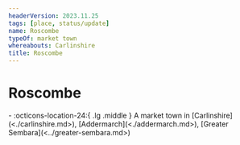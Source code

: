 ```yaml
---
headerVersion: 2023.11.25
tags: [place, status/update]
name: Roscombe
typeOf: market town
whereabouts: Carlinshire
title: Roscombe
---
```

# Roscombe
<div class="grid cards ext-narrow-margin ext-one-column" markdown>
-    :octicons-location-24:{ .lg .middle } A market town in [Carlinshire](<./carlinshire.md>), [Addermarch](<./addermarch.md>), [Greater Sembara](<../greater-sembara.md>)  
</div>


